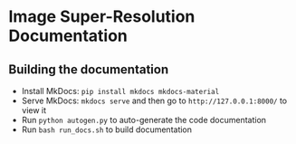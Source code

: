 # Image Super-Resolution Documentation

## Building the documentation
- Install MkDocs: `pip install mkdocs mkdocs-material`
- Serve MkDocs: `mkdocs serve` and then go to `http://127.0.0.1:8000/` to view it
- Run `python autogen.py` to auto-generate the code documentation
- Run `bash run_docs.sh` to build documentation
